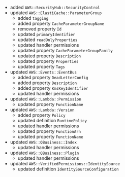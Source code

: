 - added `AWS::SecurityHub::SecurityControl`
- updated `AWS::ElastiCache::ParameterGroup`
  - added `tagging`
  - added property `CacheParameterGroupName`
  - removed property `Id`
  - updated `primaryIdentifier`
  - updated `readOnlyProperties`
  - updated handler permissions
  - updated property `CacheParameterGroupFamily`
  - updated property `Description`
  - updated property `Properties`
  - updated property `Tags`
- updated `AWS::Events::EventBus`
  - added property `DeadLetterConfig`
  - added property `Description`
  - added property `KmsKeyIdentifier`
  - updated handler permissions
- updated `AWS::Lambda::Permission`
  - updated property `FunctionName`
- updated `AWS::Lambda::Version`
  - added property `Policy`
  - updated definition `RuntimePolicy`
  - updated handler permissions
  - updated property `FunctionArn`
  - updated property `FunctionName`
- updated `AWS::QBusiness::Index`
  - updated handler permissions
- updated `AWS::QBusiness::Plugin`
  - updated handler permissions
- updated `AWS::VerifiedPermissions::IdentitySource`
  - updated definition `IdentitySourceConfiguration`
